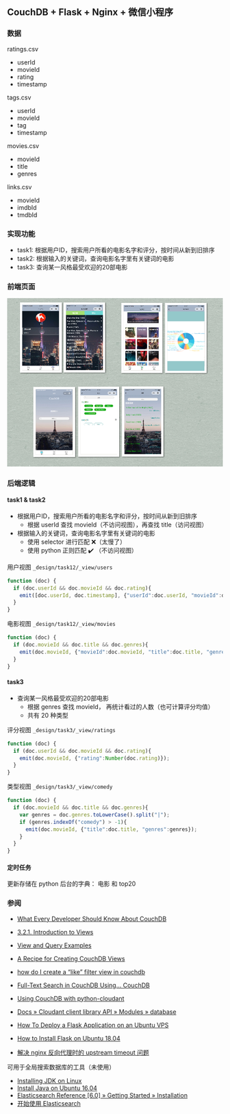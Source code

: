 ## CouchDB + Flask + Nginx + 微信小程序

### 数据

ratings.csv
- userId
- movieId
- rating
- timestamp

tags.csv
- userId
- movieId
- tag
- timestamp

movies.csv
- movieId
- title
- genres

links.csv
- movieId
- imdbId
- tmdbId

### 实现功能
- task1: 根据用户ID，搜索用户所看的电影名字和评分，按时间从新到旧排序
- task2: 根据输入的关键词，查询电影名字里有关键词的电影
- task3: 查询某一风格最受欢迎的20部电影

### 前端页面

![](front-end.png)

### 后端逻辑

#### task1 & task2
- 根据用户ID，搜索用户所看的电影名字和评分，按时间从新到旧排序
    - 根据 userId 查找 movieId（不访问视图），再查找 title（访问视图）
- 根据输入的关键词，查询电影名字里有关键词的电影
    - 使用 selector 进行匹配 :x:（太慢了）
    - 使用 python 正则匹配 :heavy_check_mark: （不访问视图）

用户视图 `_design/task12/_view/users`
```js
function (doc) {
  if (doc.userId && doc.movieId && doc.rating){
    emit([doc.userId, doc.timestamp], {"userId":doc.userId, "movieId":doc.movieId, "rating":Number(doc.rating)});
  }
}
```

电影视图 `_design/task12/_view/movies`
```js
function (doc) {
  if (doc.movieId && doc.title && doc.genres){
    emit(doc.movieId, {"movieId":doc.movieId, "title":doc.title, "genres":doc.genres});
  }
}
```


#### task3
- 查询某一风格最受欢迎的20部电影
    - 根据 genres 查找 movieId， 再统计看过的人数（也可计算评分均值）
    - 共有 20 种类型

评分视图 `_design/task3/_view/ratings`

```js
function (doc) {
  if (doc.userId && doc.movieId && doc.rating){
    emit(doc.movieId, {"rating":Number(doc.rating)});
  }
}
```

类型视图 `_design/task3/_view/comedy`

```js
function (doc) {
  if (doc.movieId && doc.title && doc.genres){
    var genres = doc.genres.toLowerCase().split("|");
    if (genres.indexOf("comedy") > -1){
      emit(doc.movieId, {"title":doc.title, "genres":genres});
    }
  }
}
```





#### 定时任务

更新存储在 python 后台的字典： 电影 和 top20 

### 参阅

- [What Every Developer Should Know About CouchDB](https://www.dimagi.com/blog/what-every-developer-should-know-about-couchdb/)
- [3.2.1. Introduction to Views](https://docs.couchdb.org/en/stable/ddocs/views/intro.html)
- [View and Query Examples](https://docs.couchbase.com/server/4.5/views/views-query-samples.html)
- [A Recipe for Creating CouchDB Views](https://www.lullabot.com/articles/a-recipe-for-creating-couchdb-views)
- [how do I create a “like” filter view in couchdb](https://stackoverflow.com/questions/5509911/how-do-i-create-a-like-filter-view-in-couchdb)
- [Full-Text Search in CouchDB Using... CouchDB](https://lethain.com/full-text-search-in-couchdb-using-couchdb/)

- [Using CouchDB with python-cloudant](https://samiikon.github.io/2018/06/06/using-couchdb-with-python-cloudant/)
- [Docs » Cloudant client library API » Modules » database](https://python-cloudant.readthedocs.io/en/latest/database.html#cloudant.database.CouchDatabase.get_view_resultsnak)

- [How To Deploy a Flask Application on an Ubuntu VPS](https://www.digitalocean.com/community/tutorials/how-to-deploy-a-flask-application-on-an-ubuntu-vps)
- [How to Install Flask on Ubuntu 18.04](https://linuxize.com/post/how-to-install-flask-on-ubuntu-18-04/)

- [解决 nginx 反向代理时的 upstream timeout 问题](https://juejin.im/post/5b472b785188251b134e6459)

可用于全局搜索数据库的工具（未使用）
- [Installing JDK on Linux](https://iwillteachyoukotlin.com/start/jdk-linux/)
- [Install Java on Ubuntu 16.04](https://www.linode.com/docs/development/java/install-java-on-ubuntu-16-04/)
- [Elasticsearch Reference [6.0] » Getting Started » Installation](https://www.elastic.co/guide/en/elasticsearch/reference/6.0/_installation.html)
- [开始使用 Elasticsearch](https://www.elastic.co/cn/webinars/getting-started-elasticsearch?baymax=default&elektra=docs&storm=top-video)